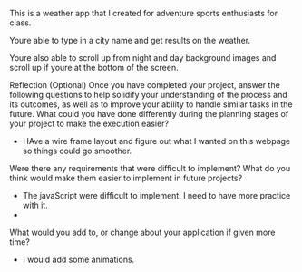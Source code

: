 This is a weather app that I created for adventure sports enthusiasts for class.

Youre able to type in a city name and get results on the weather.

Youre also able to scroll up from night and day background images and scroll up if youre at the bottom of the screen.

Reflection (Optional)
Once you have completed your project, answer the following questions to help solidify your understanding of the process and its outcomes, as well as to improve your ability to handle similar tasks in the future.
What could you have done differently during the planning stages of your project to make the execution easier?
- HAve a wire frame layout and figure out what I wanted on this webpage so things could go smoother.

Were there any requirements that were difficult to implement? What do you think would make them easier to implement in future projects?
- The javaScript were difficult to implement. I need to have more practice with it.
- 
What would you add to, or change about your application if given more time?
- I would add some animations.
